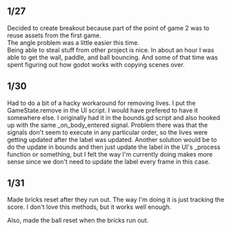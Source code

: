 
## 1/27  
Decided to create breakout because part of the point of game 2 was to reuse assets from the first game.  
The angle problem was a little easier this time.  
Being able to steal stuff from other project is nice.
In about an hour I was able to get the wall, paddle, and ball bouncing. And some of that time was spent figuring out how godot works with copying scenes over.

## 1/30
Had to do a bit of a hacky workaround for removing lives. I put the GameState.remove in the UI script.
I would have prefered to have it somewhere else.
I originally had it in the bounds.gd script and also hooked up with the same _on_body_entered signal.
Problem there was that the signals don't seem to execute in any particular order, so the lives were getting
updated after the label was updated.
Another solution would be to do the update in bounds and then just update the label in the UI's _process
function or something, but I felt the way I'm currently doing makes more sense since we don't need to update
the label every frame in this case.


## 1/31  
Made bricks reset after they run out. The way I'm doing it is just tracking the score.
I don't love this methods, but it works well enough.

Also, made the ball reset when the bricks run out.
